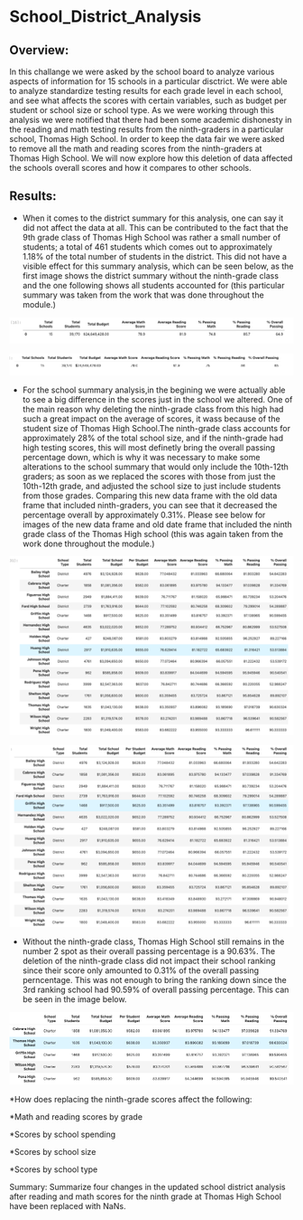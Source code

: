 # School_District_Analysis
## Overview:
  In this challange we were asked by the school board to analyze various aspects of information for 15 schools in a particular disctrict. We were able to analyze standardize testing results for each grade level in each school, and see what affects the scores with certain variables, such as budget per student or school size or school type. As we were working through this analysis we were notified that there had been some academic dishonesty in the reading and math testing results from the ninth-graders in a particular school, Thomas High School. In order to keep the data fair we were asked to remove all the math and reading scores from the ninth-graders at Thomas High School. We will now explore how this deletion of data affected the schools overall scores and how it compares to other schools.
  
## Results: 

* When it comes to the district summary for this analysis, one can say it did not affect the data at all. This can be contributed to the fact that the 9th grade class of Thomas High School was rather a small number of students; a total of 461 students which comes out to approximately 1.18% of the total number of students in the district. This did not have a visible effect for this summary analysis, which can be seen below, as the first image shows the district summary without the ninth-grade class and the one following shows all students accounted for (this particular summary was taken from the work that was done throughout the module.)

![new_district_summary](https://github.com/Mparra14/School_District_Analysis/blob/main/District_Analysis/District%20Summary%20(new).png)

![old_district_summary](https://github.com/Mparra14/School_District_Analysis/blob/main/District_Analysis/District%20Summary(old).png)

* For the school summary analysis,in the begining we were actually able to see a big difference in the scores just in the school we altered. One of the main reason why deleting the ninth-grade class from this high had such a great impact on the average of scores, it wass because of the student size of Thomas High School.The ninth-grade class accounts for approximately 28% of the total school size, and if the ninth-grade had high testing scores, this will most definetly bring the overall passing percentage down, which is why it was necessary to make some alterations to the school summary that would only include the 10th-12th graders; as soon as we replaced the scores with those from just the 10th-12th grade, and adjusted the school size to just include students from those grades. Comparing this new data frame with the old data frame that included ninth-graders, you can see that it decreased the percentage overall by approximately 0.31%. Please see below for images of the new data frame and old date frame that included the ninth grade class of the Thomas High school (this was again taken from the work done throughout the module.)

![school_summary](https://github.com/Mparra14/School_District_Analysis/blob/main/School_Summary%20(new%201).png)

![old_school_summary](https://github.com/Mparra14/School_District_Analysis/blob/main/School_Summary%20(old).png)

* Without the ninth-grade class, Thomas High School still remains in the number 2 spot as their overall passing percentage is a 90.63%. The deletion of the ninth-grade class did not impact their school ranking since their score only amounted to 0.31% of the overall passing perncentage. This was not enough to bring the ranking down since the 3rd ranking school had 90.59% of overall passing percentage. This can be seen in the image below. 

![Top_5_schools](https://github.com/Mparra14/School_District_Analysis/blob/main/top_5_schools.png)

*How does replacing the ninth-grade scores affect the following:

  *Math and reading scores by grade
  
  *Scores by school spending
  
  *Scores by school size
  
  *Scores by school type

Summary: Summarize four changes in the updated school district analysis after reading and math scores for the ninth grade at Thomas High School have been replaced with NaNs.

